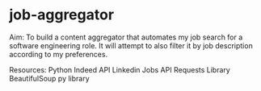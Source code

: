 # job-aggregator

Aim:
To build a content aggregator that automates my job search for a software engineering role.
It will attempt to also filter it by job description according to my preferences.

Resources:
Python
Indeed API
Linkedin Jobs API
Requests Library
BeautifulSoup py library


